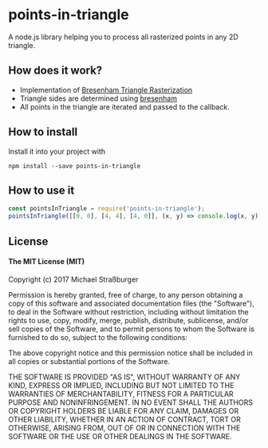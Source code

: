 # points-in-triangle

A node.js library helping you to process all rasterized points in any 2D triangle.

## How does it work?

* Implementation of [Bresenham Triangle Rasterization](http://www.sunshine2k.de/coding/java/TriangleRasterization/TriangleRasterization.html#algo3)
* Triangle sides are determined using [bresenham](https://github.com/madbence/node-bresenham)
* All points in the triangle are iterated and passed to the callback.

## How to install

Install it into your project with
```
npm install --save points-in-triangle
```

## How to use it

```js
const pointsInTriangle = require('points-in-triangle');
pointsInTriangle([[0, 0], [4, 4], [4, 0]], (x, y) => console.log(x, y));
```

## License
#### The MIT License (MIT)
Copyright (c) 2017 Michael Straßburger

Permission is hereby granted, free of charge, to any person obtaining a copy of this software and associated documentation files (the "Software"), to deal in the Software without restriction, including without limitation the rights to use, copy, modify, merge, publish, distribute, sublicense, and/or sell copies of the Software, and to permit persons to whom the Software is furnished to do so, subject to the following conditions:

The above copyright notice and this permission notice shall be included in all copies or substantial portions of the Software.

THE SOFTWARE IS PROVIDED "AS IS", WITHOUT WARRANTY OF ANY KIND, EXPRESS OR IMPLIED, INCLUDING BUT NOT LIMITED TO THE WARRANTIES OF MERCHANTABILITY, FITNESS FOR A PARTICULAR PURPOSE AND NONINFRINGEMENT. IN NO EVENT SHALL THE AUTHORS OR COPYRIGHT HOLDERS BE LIABLE FOR ANY CLAIM, DAMAGES OR OTHER LIABILITY, WHETHER IN AN ACTION OF CONTRACT, TORT OR OTHERWISE, ARISING FROM, OUT OF OR IN CONNECTION WITH THE SOFTWARE OR THE USE OR OTHER DEALINGS IN THE SOFTWARE.

